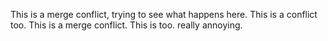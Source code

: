 
This is a merge conflict, trying to see what happens here.
This is a conflict too.
This is a merge conflict.
This is too.
really annoying.

